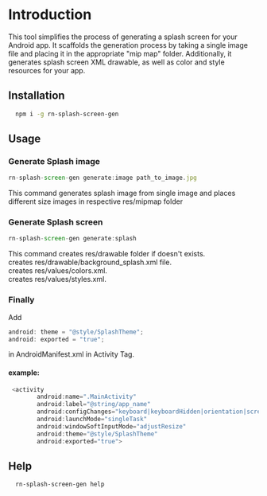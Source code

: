 # Introduction

This tool simplifies the process of generating a splash screen for your Android app. It scaffolds the generation process by taking a single image file and placing it in the appropriate "mip map" folder. Additionally, it generates splash screen XML drawable, as well as color and style resources for your app.

## Installation

```bash
  npm i -g rn-splash-screen-gen
```

## Usage

### Generate Splash image

```javascript
rn-splash-screen-gen generate:image path_to_image.jpg
```

This command generates splash image from single image and places different size images in respective res/mipmap folder

### Generate Splash screen

```javascript
rn-splash-screen-gen generate:splash
```

This command creates res/drawable folder if doesn't exists.  
creates res/drawable/background_splash.xml file.  
creates res/values/colors.xml.  
creates res/values/styles.xml.

### Finally

Add

```javascript
android: theme = "@style/SplashTheme";
android: exported = "true";
```

in AndroidManifest.xml in Activity Tag.

#### example:

```javascript
 <activity
        android:name=".MainActivity"
        android:label="@string/app_name"
        android:configChanges="keyboard|keyboardHidden|orientation|screenLayout|screenSize|smallestScreenSize|uiMode"
        android:launchMode="singleTask"
        android:windowSoftInputMode="adjustResize"
        android:theme="@style/SplashTheme"
        android:exported="true">
```

## Help

```bash
  rn-splash-screen-gen help
```
